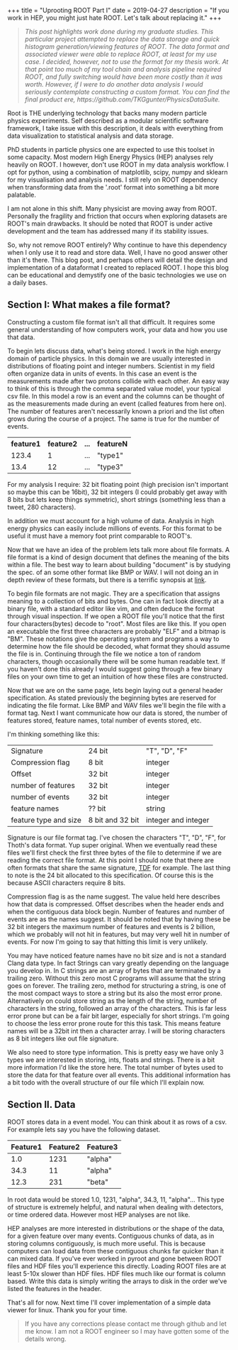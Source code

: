 +++
title = "Uprooting ROOT Part I"
date =  2019-04-27
description = "If you work in HEP, you might just hate ROOT. Let's talk about replacing it."
+++


> <i>
> This post highlights work done during my graduate studies. This particular project attempted to replace the data storage and quick histogram generation/viewing features of ROOT. The data format and associated viewer were able to replace ROOT, at least for my use case.  I decided, however, not to use the format for my thesis work.  At that point too much of my tool chain and analysis pipeline required ROOT, and fully switching would have been more costly than it was worth. However, if I were to do another data analysis I would seriously contemplate constructing a custom format. You can find the final product ere, https://github.com/TKGgunter/PhysicsDataSuite.
> </i>
 
Root is THE underlying technology that backs many modern particle physics experiments.
Self described as a modular scientific software framework, I take issue with this description, it 
deals with everything from data visualization to statistical analysis and data storage.
 
 
PhD students in particle physics one are expected to use this toolset in some capacity.
Most modern High Energy Physics (HEP) analyses rely heavily on ROOT.
I however, don't use ROOT in my data analysis workflow.
I opt for python, using a combination of matplotlib, scipy, numpy and sklearn for my visualisation and analysis needs.
I still rely on ROOT dependency when transforming data from the '.root' format into something a bit more palatable.

I am not alone in this shift. 
Many physicist are moving away from ROOT.  
Personally the fragility and friction that occurs when exploring datasets are ROOT's main drawbacks.
It should be noted that ROOT is under active development and the team has addressed many if its stability issues.

 
So, why not remove ROOT entirely? Why continue to have this dependency when I only use it to read and store data.
Well, I have no good answer other than it's there. This blog post, and perhaps others will detail the design and implementation of a dataformat I created to replaced ROOT.
I hope this blog can be educational and demystify one of the basic technologies we use on a daily bases.
 
## Section I:  What makes a file format?

Constructing a custom file format isn't all that difficult.
It requires some general understanding of how computers work, your data and how you use that data.


To begin lets discuss data, what's being stored.
I work in the high energy domain of particle physics.
In this domain we are usually interested in distributions of floating point and integer numbers.
Scientist in my field often organize data in units of events.
In this case an event is the measurements made after two protons collide with each other.
An easy way to think of this is through the comma separated value model, your typical csv file.
In this model a row is an event and the columns can be thought of as the measurements made during an event (called features from here on).
The number of features aren't necessarily known a priori and the list often grows during the course of a project.
The same is true for the number of events.

<table>
	<tr> 
		<th>feature1 </th>
		<th>feature2 </th>
		<th>... </th>
		<th>featureN </th>
	</tr> 
	<tr> 
		<td> 123.4 </td>
		<td> 1  </td>
		<td>...  </td> 
		<td> "type1" </td>
	</tr> 
	<tr> 
		<td> 13.4 </td>
		<td> 12 </td>
		<td>... </td>
		<td> "type3" </td>
	</tr> 
</table>

 
 
For my analysis I require:
32 bit floating point (high precision isn't important so maybe this can be 16bit),
32 bit integers (I could probably get away with 8 bits but lets keep things symmetric),
short strings (something less than a tweet, 280 characters).
 
 
In addition we must account for a high volume of data.
Analysis in high energy physics can easily include millions of events. 
For this format to be useful it must have a memory foot print comparable to ROOT's.
 

Now that we have an idea of the problem lets talk more about file formats.
A file format is a kind of design document that defines the meaning of the bits within a file.
The best way to learn about building "document" is by studying the spec. of an some other format like BMP or WAV.
I will not doing an in depth review of these formats, but there is a terrific synopsis at [link](https://gamedevelopment.tutsplus.com/tutorials/create-custom-binary-file-formats-for-your-games-data--gamedev-206).
 
 
 
To begin file formats are not magic.  They are a specification that assigns meaning to a collection of bits and bytes.
One can in fact look directly at a binary file, with a standard editor like vim, and often deduce the format through visual inspection.
If we open a ROOT file you'll notice that the first four characters(bytes) decode to "root".  Most files are like this.
 If you open an executable the first three characters are probably "ELF" and a bitmap is "BM".
These notations give the operating system and programs a way to determine how the file should be decoded, what format they should assume the file is in.
Continuing through the file we notice a ton of random characters, though occasionally there will be some human readable text.
If you haven't done this already I would suggest going through a few binary files on your own time to get an intuition of how these files are constructed.
 
 
Now that we are on the same page, lets begin laying out a general header specification. 
As stated previously the beginning bytes are reserved for indicating the file format.
Like BMP and WAV files we'll begin the file with a format tag.
Next I want communicate how our data is stored, the number of features stored, feature names, total number of events stored, etc.
 
I'm thinking something like this:

<table> 
	<tr>
		<td> Signature </td>
		<td> 24 bit </td>
		<td> "T", "D", "F" </td>
	</tr>
	<tr>
		<td> Compression flag </td>
		<td> 8 bit </td>
		<td> integer </td>
	</tr>
	<tr>
		<td> Offset </td>
		<td> 32 bit </td>
		<td> integer </td>
	</tr>
	<tr>
		<td> number of features </td>
		<td> 32 bit </td>
		<td> integer </td>
	</tr>
	<tr>
		<td> number of events </td>
		<td> 32 bit </td>
		<td> integer </td>
	</tr>
	<tr>
		<td> feature names </td>
		<td> ?? bit </td>
		<td> string </td>
	</tr>
	<tr>
		<td> feature type and size</td>
		<td> 8 bit and 32 bit</td>
		<td> integer and integer </td>
	</tr>
</table> 


Signature is our file format tag. I've chosen the characters "T", "D", "F", for Thoth's data format. 
Yup super original. When we eventually read these files we'll first check the first three bytes of the file to determine if we are reading the correct file format.
At this point I should note that there are often formats that share the same signature, [TDF](https://software.broadinstitute.org/software/igv/TDF) for example. 
The last thing to note is the 24 bit allocated to this specification. Of course this is the because ASCII characters require 8 bits.

Compression flag is as the name suggest. The value held here describes how that data is compressed.
Offset describes when the header ends and when the contiguous data block begin.
Number of features and number of events are as the names suggest. It should be noted that by having these be 32 bit integers the maximum number of features and events is 2 billion, which we probably will not hit in features, but may very well hit in number of events.  For now I'm going to say that hitting this limit is very unlikely. 

You may have noticed feature names have no bit size and is not a standard Clang data type. 
In fact Strings can vary greatly depending on the language you develop in.
In C strings are an array of bytes that are terminated by a trailing zero.
Without this zero most C programs will assume that the string goes on forever.
The trailing zero, method for structuring a string, is one of the most compact ways to store a string but its also the most error prone.
Alternatively on could store string as the length of the string, number of characters in the string, followed an array of the characters.
This is far less error prone but can be a fair bit larger, especially for short strings.
I'm going to choose the less error prone route for this this task.
This means feature names will be a 32bit int then a character array. 
I will be storing characters as 8 bit integers like out file signature.

We also need to store type information.
This is pretty easy we have only 3 types we are interested in storing, ints, floats and strings.
There is a bit more information I'd like the store here.
The total number of bytes used to store the data for that feature over all events.
This additional information has a bit todo with the overall structure of our file which I'll explain now. 
 
 
## Section II. Data 

ROOT stores data in a event model. 
You can think about it as rows of a csv.
For example lets say you have the following dataset.


| Feature1 | Feature2 | Feature3|
|----------|----------|---------|
|1.0       |  1231    |  "alpha"|
|34.3	   |   11     |  "alpha"|
|12.3      |   231    |  "beta" |


In root data would be stored 1.0, 1231, "alpha", 34.3, 11, "alpha"...
This type of structure is extremely helpful, and natural when dealing with detectors, or time ordered data.
However most HEP analyses are not like. 

HEP analyses are more interested in distributions or the shape of the data, for a given feature over many events.
Contiguous chunks of data, as in storing columns contiguously, is much more useful.
This is because computers can load data from these contiguous chunks far quicker than it can mixed data.
If you've ever worked in pyroot and gone between ROOT files and HDF files you'll experience this directly. 
Loading ROOT files are at least 5-10x slower than HDF files. HDF files much like our format is column based.
Write this data is simply writing the arrays to disk in the order we've listed the features in the header.
 

That's all for now.
Next time I'll cover implementation of a simple data viewer for linux. Thank you for your time.

>If you have any corrections please contact me through github and let me know. 
>I am not a ROOT engineer so I may have gotten some of the details wrong.


